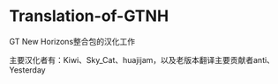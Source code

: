 # Translation-of-GTNH

GT New Horizons整合包的汉化工作

主要汉化者有：Kiwi、Sky_Cat、huajijam，以及老版本翻译主要贡献者anti、Yesterday
